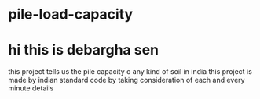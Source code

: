 # pile-load-capacity
# hi this is debargha sen 
this project tells us the pile capacity o any kind of soil in india 
this project is made by indian standard code by taking consideration of each and every minute details
